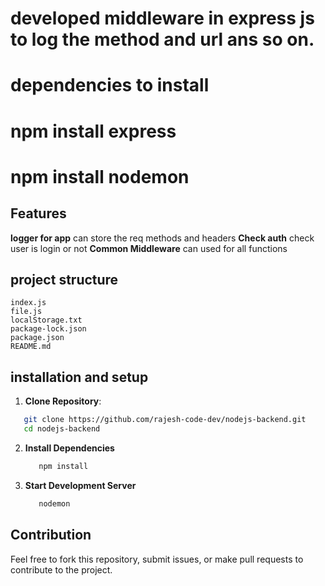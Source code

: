 # developed middleware in express js to log the method and url ans so on.

# dependencies to install

# npm install express

# npm install nodemon

## Features

**logger for app** can store the req methods and headers
**Check auth** check user is login or not
**Common Middleware** can used for all functions

## project structure

```
index.js
file.js
localStorage.txt
package-lock.json
package.json
README.md
```

## installation and setup

1. **Clone Repository**:

```bash
   git clone https://github.com/rajesh-code-dev/nodejs-backend.git
   cd nodejs-backend
```

2. **Install Dependencies**

   ```bash
      npm install
   ```

3. **Start Development Server**
   ```bash
      nodemon
   ```

## Contribution

Feel free to fork this repository, submit issues, or make pull requests to contribute to the project.
